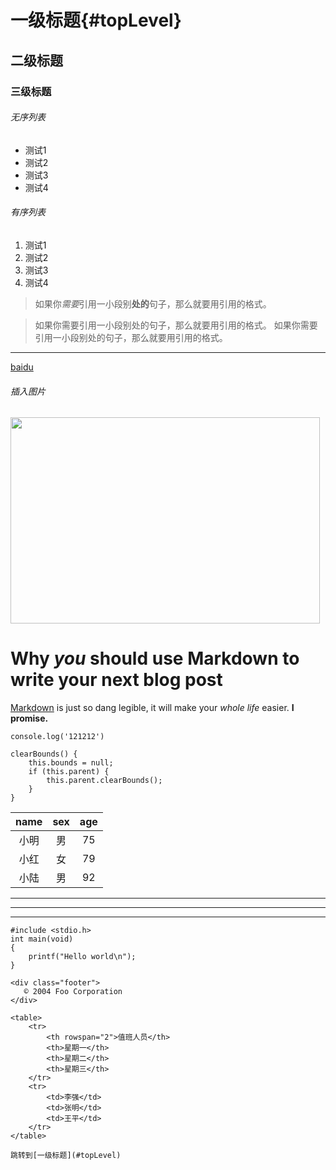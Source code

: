 # 一级标题{#topLevel}
## 二级标题
### 三级标题

###### 无序列表
* 测试1
* 测试2
* 测试3
* 测试4

###### 有序列表
1. 测试1
1. 测试2
1. 测试3
1. 测试4

> 如果你*需要*引用一小段别**处的**句子，那么就要用引用的格式。

> 如果你需要引用一小段别处的句子，那么就要用引用的格式。
> 如果你需要引用一小段别处的句子，那么就要用引用的格式。
***

[baidu][1]

###### 插入图片
<img src="http://pic15.photophoto.cn/20100615/0006019058815826_b.jpg"  height="330" width="495">

# Why *you* should use Markdown to write your next blog post

[Markdown][2] is just so dang legible, it will make your *whole life* easier. **I promise.**

[1]: https://www.baidu.com
[2]: http://daringfireball.net/projects/markdown/basics

`console.log('121212')`
```
clearBounds() {
    this.bounds = null;
    if (this.parent) {
        this.parent.clearBounds();
    }
}
```


| name | sex | age |
|:-:|:-:|:-:|
| 小明 | 男 | 75 |
| 小红 | 女 | 79 |
| 小陆 | 男 | 92 |
***
---
- - - -

```
#include <stdio.h>
int main(void)
{
    printf("Hello world\n");
}
```

```
<div class="footer">
   © 2004 Foo Corporation
</div>
```

    <table>
        <tr>
            <th rowspan="2">值班人员</th>
            <th>星期一</th>
            <th>星期二</th>
            <th>星期三</th>
        </tr>
        <tr>
            <td>李强</td>
            <td>张明</td>
            <td>王平</td>
        </tr>
    </table>

    跳转到[一级标题](#topLevel)


